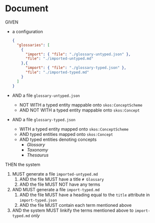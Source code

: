 # Document

GIVEN

- a configuration

  ~~~json
  {
    "glossaries": [
      {
        "import": { "file": "./glossary-untyped.json" },
        "file": "./imported-untyped.md"
      },{
        "import": { "file": "./glossary-typed.json" },
        "file": "./imported-typed.md"
      }
    ]
  }
  ~~~

- AND a file `glossary-untyped.json`
  - NOT WITH a typed entity mappable onto `skos:ConceptScheme`
  - AND NOT WITH a typed entity mappable onto `skos:Concept`
- AND a file `glossary-typed.json`
  - WITH a typed entity mapped onto `skos:ConceptScheme`
  - AND typed entities mapped onto `skos:Concept`
  - AND typed entities denoting concepts
    - *Glossary*
    - *Taxonomy*
    - *Thesaurus*

THEN the system

1. MUST generate a file `imported-untyped.md`
   1. AND the file MUST have a title `# Glossary`
   1. AND the file MUST NOT have any terms
1. AND MUST generate a file `import-typed.md`
   1. AND the file MUST have a heading equal to the `title` attribute in `import-typed.json`
   1. AND the file MUST contain each term mentioned above
1. AND the system MUST linkify the terms mentioned above to `import-typed.md` *only*
